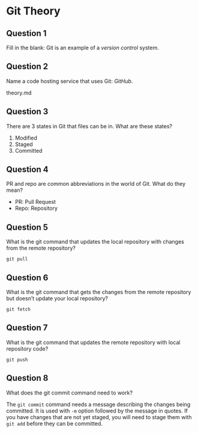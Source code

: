 # Git Theory

## Question 1
Fill in the blank: Git is an example of a _version control_ system.

## Question 2
Name a code hosting service that uses Git: _GitHub_.

theory.md
## Question 3
There are 3 states in Git that files can be in. What are these states?

1. Modified
2. Staged
3. Committed

## Question 4
PR and repo are common abbreviations in the world of Git. What do they mean?

- PR: Pull Request
- Repo: Repository

## Question 5
What is the git command that updates the local repository with changes from the remote repository? 

`git pull`

## Question 6
What is the git command that gets the changes from the remote repository but doesn’t update your local repository?

`git fetch`

## Question 7
What is the git command that updates the remote repository with local repository code?

`git push`

## Question 8
What does the git commit command need to work?

The `git commit` command needs a message describing the changes being committed. It is used with `-m` option followed by the message in quotes. If you have changes that are not yet staged, you will need to stage them with `git add` before they can be committed.

